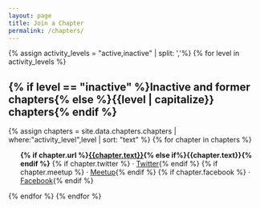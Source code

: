 ```yaml
---
layout: page
title: Join a Chapter
permalink: /chapters/
---
```

{% assign activity_levels = "active,inactive" | split: ','%}
{% for level in activity_levels %}
  <h2>{% if level == "inactive" %}Inactive and former chapters{% else %}{{level | capitalize}} chapters{% endif %}</h2>
  {% assign chapters = site.data.chapters.chapters | where:"activity_level",level | sort: "text" %}
  {% for chapter in chapters %}
  <ul class="list-style-none marg-b-3 pad-l-3">
    <b>{% if chapter.url %}<a href="{{chapter.url}}">{{chapter.text}}</a>{% else if%}{{chapter.text}}{% endif %}</b>
    {% if chapter.twitter %} · <a href="https://twitter.com/{{chapter.twitter}}">Twitter</a>{% endif %}
    {% if chapter.meetup %} · <a href="https://meetup.com/{{chapter.meetup}}">Meetup</a>{% endif %}
    {% if chapter.facebook %} · <a href="{{chapter.facebook}}">Facebook</a>{% endif %}
  </ul>
{% endfor %}
{% endfor %}  
